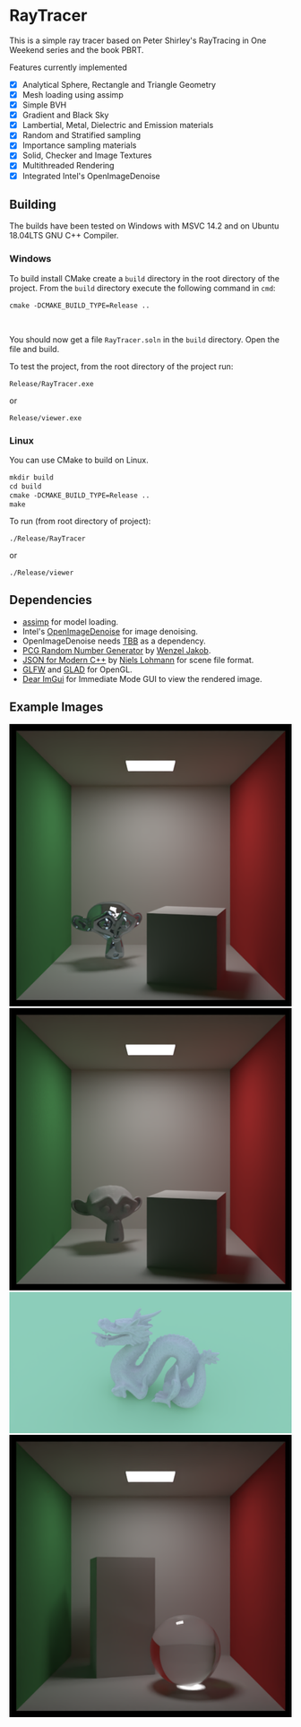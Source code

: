 # RayTracer

This is a simple ray tracer based on Peter Shirley's RayTracing in One Weekend series and the book PBRT.

Features currently implemented
- [x] Analytical Sphere, Rectangle and Triangle Geometry
- [x] Mesh loading using assimp
- [x] Simple BVH
- [x] Gradient and Black Sky
- [x] Lambertial, Metal, Dielectric and Emission materials
- [x] Random and Stratified sampling
- [x] Importance sampling materials
- [x] Solid, Checker and Image Textures
- [x] Multithreaded Rendering
- [x] Integrated Intel's OpenImageDenoise

## Building

The builds have been tested on Windows with MSVC 14.2 and on Ubuntu 18.04LTS GNU C++ Compiler.

### Windows

To build install CMake create a `build` directory in the root directory of the project. From the `build` directory execute the following command in `cmd`:
<br>
```console
cmake -DCMAKE_BUILD_TYPE=Release ..
```
<br>

You should now get a file `RayTracer.soln` in the `build` directory. Open the file and build.

To test the project, from the root directory of the project run:
<br>

```console
Release/RayTracer.exe
```
or
```console
Release/viewer.exe
```

### Linux

You can use CMake to build on Linux.

```console
mkdir build
cd build
cmake -DCMAKE_BUILD_TYPE=Release ..
make
```

To run (from root directory of project):

```console
./Release/RayTracer
```
or
```console
./Release/viewer
```

## Dependencies

- [assimp](https://github.com/assimp/assimp) for model loading.
- Intel's [OpenImageDenoise](https://github.com/OpenImageDenoise/oidn) for image denoising.
- OpenImageDenoise needs [TBB](https://github.com/oneapi-src/oneTBB) as a dependency.
- [PCG Random Number Generator](https://github.com/wjakob/pcg32) by [Wenzel Jakob](https://github.com/wjakob).
- [JSON for Modern C++](https://github.com/nlohmann/json) by [Niels Lohmann](https://github.com/nlohmann) for scene file format.
- [GLFW](https://www.glfw.org/) and [GLAD](https://glad.dav1d.de/) for OpenGL.
- [Dear ImGui](https://github.com/ocornut/imgui) for Immediate Mode GUI to view the rendered image.

## Example Images

![](https://github.com/KarthikRIyer/RayTracer/blob/master/img_monkey_scale_1.png)
![](https://github.com/KarthikRIyer/RayTracer/blob/master/img_monkey_scale_2.png)
![](https://github.com/KarthikRIyer/RayTracer/blob/master/img_dragon.png)
![](https://github.com/KarthikRIyer/RayTracer/blob/master/img_rest_of_your_life_denoised.png)
